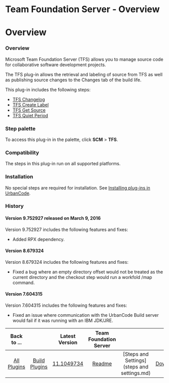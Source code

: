 
Team Foundation Server - Overview
=================================

# Overview


### Overview




Microsoft Team Foundation Server (TFS) allows you to manage source code for collaborative software development projects.

The TFS plug-in allows the retrieval and labeling of source from TFS as well as publishing source changes to the Changes tab of the build life.

This plug-in includes the following steps:

* [TFS Changelog](#tfs_changelog)
* [TFS Create Label](#tfs_create_label)
* [TFS Get Source](#tfs_get_source)
* [TFS Quiet Period](#tfs_quiet_period)


### Step palette

To access this plug-in in the palette, click **SCM** > **TFS**.

### Compatibility

The steps in this plug-in run on all supported platforms.

### Installation

No special steps are required for installation. See [Installing plug-ins in UrbanCode](https://www.urbancode.com/resource/installing-plug-ins-in-urbancode-products/ "Installing plug-ins in UrbanCode").

### History

#### Version 9.752927 released on March 9, 2016

Version 9.752927 includes the following features and fixes:

* Added RPX dependency.

#### Version 8.679324

Version 8.679324 includes the following features and fixes:

* Fixed a bug where an empty directory offset would not be treated as the current directory and the checkout step would run a workfold /map command.

#### Version 7.604315

Version 7.604315 includes the following features and fixes:

* Fixed an issue where communication with the UrbanCode Build server would fail if it was running with an IBM JDK/JRE.

|Back to ...||Latest Version|Team Foundation Server |||
| :---: | :---: | :---: | :---: | :---: | :---: |
|[All Plugins](../../index.md)|[Build Plugins](../README.md)|[11.1049734](https://raw.githubusercontent.com/UrbanCode/IBM-UCB-PLUGINS/main/files/TFS/TFS-11.1049734.zip)|[Readme](README.md)|[Steps and Settings](steps and settings.md)|[Downloads](downloads.md)|
